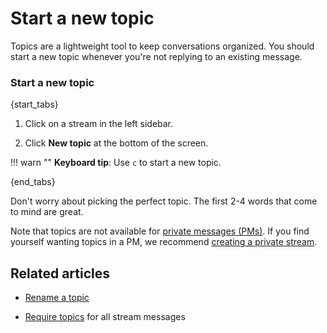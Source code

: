 # Start a new topic

Topics are a lightweight tool to keep conversations organized. You should
start a new topic whenever you're not replying to an existing message.

### Start a new topic

{start_tabs}

1. Click on a stream in the left sidebar.

1. Click **New topic** at the bottom of the screen.

!!! warn ""
    **Keyboard tip**: Use `c` to start a new topic.

{end_tabs}

Don't worry about picking the perfect topic. The first 2-4 words that come
to mind are great.

Note that topics are not available for [private messages (PMs)](/help/private-messages). If you find
yourself wanting topics in a PM, we recommend
[creating a private stream](/help/create-a-stream).

## Related articles

* [Rename a topic](/help/rename-a-topic)

* [Require topics](/help/require-topics) for all stream messages
